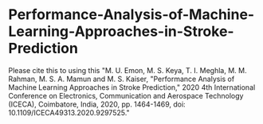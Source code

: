# Performance-Analysis-of-Machine-Learning-Approaches-in-Stroke-Prediction

Please cite this to using this "M. U. Emon, M. S. Keya, T. I. Meghla, M. M. Rahman, M. S. A. Mamun and M. S. Kaiser, "Performance Analysis of Machine Learning Approaches in Stroke Prediction," 2020 4th International Conference on Electronics, Communication and Aerospace Technology (ICECA), Coimbatore, India, 2020, pp. 1464-1469, doi: 10.1109/ICECA49313.2020.9297525." 
